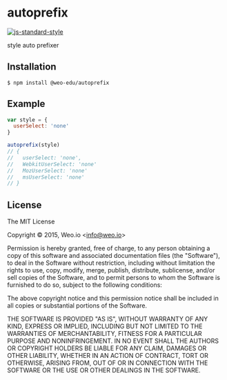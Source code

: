 
# autoprefix

[![js-standard-style](https://img.shields.io/badge/code%20style-standard-brightgreen.svg?style=flat)](https://github.com/feross/standard)

style auto prefixer

## Installation

    $ npm install @weo-edu/autoprefix


## Example

```js
var style = {
  userSelect: 'none'
}

autoprefix(style)
// {
//   userSelect: 'none', 
//   WebkitUserSelect: 'none'
//   MozUserSelect: 'none'
//   msUserSelect: 'none'
// }

```

## License

The MIT License

Copyright &copy; 2015, Weo.io &lt;info@weo.io&gt;

Permission is hereby granted, free of charge, to any person obtaining a copy of this software and associated documentation files (the "Software"), to deal in the Software without restriction, including without limitation the rights to use, copy, modify, merge, publish, distribute, sublicense, and/or sell copies of the Software, and to permit persons to whom the Software is furnished to do so, subject to the following conditions:

The above copyright notice and this permission notice shall be included in all copies or substantial portions of the Software.

THE SOFTWARE IS PROVIDED "AS IS", WITHOUT WARRANTY OF ANY KIND, EXPRESS OR IMPLIED, INCLUDING BUT NOT LIMITED TO THE WARRANTIES OF MERCHANTABILITY, FITNESS FOR A PARTICULAR PURPOSE AND NONINFRINGEMENT. IN NO EVENT SHALL THE AUTHORS OR COPYRIGHT HOLDERS BE LIABLE FOR ANY CLAIM, DAMAGES OR OTHER LIABILITY, WHETHER IN AN ACTION OF CONTRACT, TORT OR OTHERWISE, ARISING FROM, OUT OF OR IN CONNECTION WITH THE SOFTWARE OR THE USE OR OTHER DEALINGS IN THE SOFTWARE.

